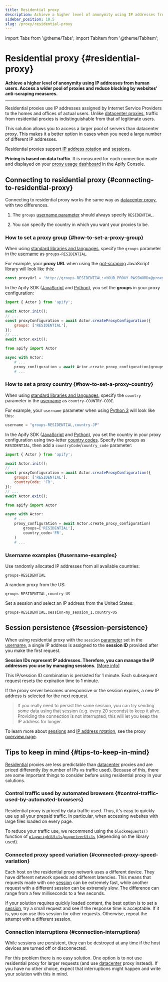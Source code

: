 ```yaml
---
title: Residential proxy
description: Achieve a higher level of anonymity using IP addresses from human users. Access a wider pool of proxies and reduce blocking by websites' anti-scraping measures.
sidebar_position: 10.5
slug: /proxy/residential-proxy
---
```


import Tabs from '@theme/Tabs';
import TabItem from '@theme/TabItem';

# Residential proxy {#residential-proxy}

**Achieve a higher level of anonymity using IP addresses from human users. Access a wider pool of proxies and reduce blocking by websites' anti-scraping measures.**

---

Residential proxies use IP addresses assigned by Internet Service Providers to the homes and offices of actual users. Unlike [datacenter proxies](./datacenter_proxy.md), traffic from residential proxies is indistinguishable from that of legitimate users.

This solution allows you to access a larger pool of servers than datacenter proxy. This makes it a better option in cases when you need a large number of different IP addresses.

Residential proxies support [IP address rotation](./usage.md#ip-address-rotation) and [sessions](#session-persistence).

**Pricing is based on data traffic**. It is measured for each connection made and displayed on your [proxy usage dashboard](https://console.apify.com/proxy/usage) in the Apify Console.

## Connecting to residential proxy {#connecting-to-residential-proxy}

Connecting to residential proxy works the same way as [datacenter proxy](./datacenter_proxy.md), with two differences.

1. The `groups` [username parameter](./usage.md#username-parameters) should always specify `RESIDENTIAL`.

2. You can specify the country in which you want your proxies to be.

### How to set a proxy group {#how-to-set-a-proxy-group}

When using [standard libraries and languages](./datacenter_proxy.md), specify the `groups` parameter in the [username](./usage.md#username-parameters) as `groups-RESIDENTIAL`.

For example, your **proxy URL** when using the [got-scraping](https://www.npmjs.com/package/got-scraping) JavaScript library will look like this:

```js
const proxyUrl = 'http://groups-RESIDENTIAL:<YOUR_PROXY_PASSWORD>@proxy.apify.com:8000';
```

In the Apify SDK ([JavaScript](/sdk/js) and [Python](/sdk/python)), you set the **groups** in your proxy configuration:

<Tabs groupId="main">
<TabItem value="JavaScript" label="JavaScript">

```js
import { Actor } from 'apify';

await Actor.init();
// ...
const proxyConfiguration = await Actor.createProxyConfiguration({
    groups: ['RESIDENTIAL'],
});
// ...
await Actor.exit();
```

</TabItem>
<TabItem value="Python" label="Python">

```python
from apify import Actor

async with Actor:
    # ...
    proxy_configuration = await Actor.create_proxy_configuration(groups=['RESIDENTIAL'])
    # ...

```

</TabItem>
</Tabs>

### How to set a proxy country {#how-to-set-a-proxy-country}

When using [standard libraries and languages](./datacenter_proxy.md), specify the `country` parameter in the [username](./usage.md#username-parameters) as `country-COUNTRY-CODE`.

For example, your `username` parameter when using [Python 3](https://docs.python.org/3/) will look like this:

```python
username = "groups-RESIDENTIAL,country-JP"
```

In the Apify SDK ([JavaScript](/sdk/js) and [Python](/sdk/python)), you set the country in your proxy configuration using two-letter [country codes](https://laendercode.net/en/2-letter-list.html). Specify the groups as `RESIDENTIAL`, then add a `countryCode`/`country_code` parameter:

<Tabs groupId="main">
<TabItem value="JavaScript" label="JavaScript">

```js
import { Actor } from 'apify';

await Actor.init();
// ...
const proxyConfiguration = await Actor.createProxyConfiguration({
    groups: ['RESIDENTIAL'],
    countryCode: 'FR',
});
// ...
await Actor.exit();
```

</TabItem>
<TabItem value="Python" label="Python">

```python
from apify import Actor

async with Actor:
    # ...
    proxy_configuration = await Actor.create_proxy_configuration(
        groups=['RESIDENTIAL'],
        country_code='FR',
    )
    # ...

```

</TabItem>
</Tabs>

### Username examples {#username-examples}

Use randomly allocated IP addresses from all available countries:

```text
groups-RESIDENTIAL
```

A random proxy from the US:

```text
groups-RESIDENTIAL,country-US
```

Set a session and select an IP address from the United States:

```text
groups-RESIDENTIAL,session-my_session_1,country-US
```


## Session persistence {#session-persistence}

When using residential proxy with the `session` [parameter](./usage.md#sessions) set in the [username](./usage.md#username-parameters), a single IP address is assigned to the **session ID** provided after you make the first request.

**Session IDs represent IP addresses. Therefore, you can manage the IP addresses you use by managing sessions.** [[More info](./usage.md#sessions)]

This IP/session ID combination is persisted for 1 minute. Each subsequent request resets the expiration time to 1 minute.

If the proxy server becomes unresponsive or the session expires, a new IP address is selected for the next request.

> If you really need to persist the same session, you can try sending some data using that session (e.g. every 20 seconds) to keep it alive.<br/>
> Providing the connection is not interrupted, this will let you keep the IP address for longer.

To learn more about [sessions](./usage.md#sessions) and [IP address rotation](./usage.md#ip-address-rotation), see the proxy [overview page](./index.md).

## Tips to keep in mind {#tips-to-keep-in-mind}

[Residential](./index.md) proxies are less predictable than [datacenter](./datacenter_proxy.md) proxies and are priced differently (by number of IPs vs traffic used). Because of this, there are some important things to consider before using residential proxy in your solutions.

### Control traffic used by automated browsers {#control-traffic-used-by-automated-browsers}

Residential proxy is priced by data traffic used. Thus, it's easy to quickly use up all your prepaid traffic. In particular, when accessing websites with large files loaded on every page.

To reduce your traffic use, we recommend using the `blockRequests()` function of [`playwrightUtils`](https://crawlee.dev/api/playwright-crawler/namespace/playwrightUtils#blockRequests)/[`puppeteerUtils`](https://crawlee.dev/api/puppeteer-crawler/namespace/puppeteerUtils#blockRequests) (depending on the library used).

### Connected proxy speed variation {#connected-proxy-speed-variation}

Each host on the residential proxy network uses a different device. They have different network speeds and different latencies. This means that requests made with one [session](./usage.md#sessions) can be extremely fast, while another request with a different session can be extremely slow. The difference can range from a few milliseconds to a few seconds.

If your solution requires quickly loaded content, the best option is to set a [session](./usage.md#sessions), try a small request and see if the response time is acceptable. If it is, you can use this session for other requests. Otherwise, repeat the attempt with a different session.

### Connection interruptions {#connection-interruptions}

While sessions are persistent, they can be destroyed at any time if the host devices are turned off or disconnected.

For this problem there is no easy solution. One option is to not use residential proxy for larger requests (and use [datacenter](./datacenter_proxy.md) proxy instead). If you have no other choice, expect that interruptions might happen and write your solution with this in mind.
